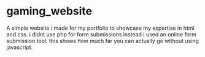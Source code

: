 # gaming_website
A simple website i made for my portfolio to showcase my expertise in html and css.
i didnt use php for form submissions instead i used an online form submission tool.
this shows how much far you can actually go without using javascript.
